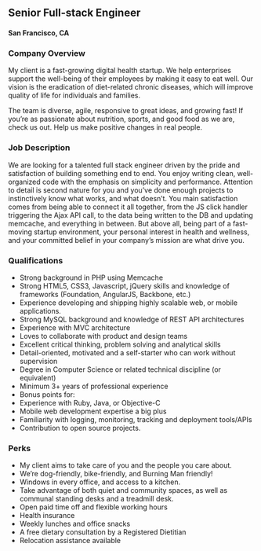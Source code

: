 ## Senior Full-stack Engineer
#### San Francisco, CA

### Company Overview
My client is a fast-growing digital health startup. We help enterprises support the well-being of their employees by making it easy to eat well. Our vision is the eradication of diet-related chronic diseases, which will improve quality of life for individuals and families.

The team is diverse, agile, responsive to great ideas, and growing fast! If you’re as passionate about nutrition, sports, and good food as we are, check us out. Help us make positive changes in real people.

### Job Description
We are looking for a talented full stack engineer driven by the pride and satisfaction of building something end to end. You enjoy writing clean, well-organized code with the emphasis on simplicity and performance. Attention to detail is second nature for you and you’ve done enough projects to instinctively know what works, and what doesn’t. You main satisfaction comes from being able to connect it all together, from the JS click handler triggering the Ajax API call, to the data being written to the DB and updating memcache, and everything in between. But above all, being part of a fast-moving startup environment, your personal interest in health and wellness, and your committed belief in your company’s mission are what drive you.

### Qualifications
+	Strong background in PHP using Memcache
+	Strong HTML5, CSS3, Javascript, jQuery skills and knowledge of frameworks (Foundation, AngularJS, Backbone, etc.)
+	Experience developing and shipping highly scalable web, or mobile applications.
+	Strong MySQL background and knowledge of REST API architectures
+	Experience with MVC architecture
+	Loves to collaborate with product and design teams
+	Excellent critical thinking, problem solving and analytical skills
+	Detail-oriented, motivated and a self-starter who can work without supervision
+	Degree in Computer Science or related technical discipline (or equivalent)
+	Minimum 3+ years of professional experience
+	Bonus points for:
+	Experience with Ruby, Java, or Objective-C
+	Mobile web development expertise a big plus
+	Familiarity with logging, monitoring, tracking and deployment tools/APIs
+	Contribution to open source projects.

### Perks
+	My client aims to take care of you and the people you care about.
+	We’re dog-friendly, bike-friendly, and Burning Man friendly!
+	Windows in every office, and access to a kitchen.
+	Take advantage of both quiet and community spaces, as well as communal standing desks and a treadmill desk.
+	Open paid time off and flexible working hours
+	Health insurance
+	Weekly lunches and office snacks
+	A free dietary consultation by a Registered Dietitian
+	Relocation assistance available
